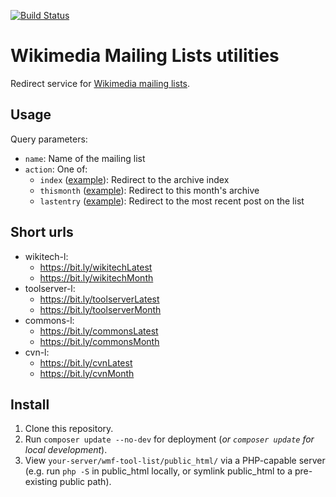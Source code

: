 [![Build Status](https://travis-ci.com/Krinkle/wmf-tool-list.svg?branch=master)](https://travis-ci.com/Krinkle/wmf-tool-list)

Wikimedia Mailing Lists utilities
=============

Redirect service for [Wikimedia mailing lists](https://lists.wikimedia.org/mailman/listinfo).

## Usage

Query parameters:

* `name`: Name of the mailing list
* `action`: One of:
  * `index` ([example](https://tools.wmflabs.org/list/?name=wikitech-l&action=index)): Redirect to the archive index
  * `thismonth` ([example](https://tools.wmflabs.org/list/?name=wikitech-l&action=thismonth)): Redirect to this month's archive
  * `lastentry` ([example](https://tools.wmflabs.org/list/?name=wikitech-l&action=lastentry)): Redirect to the most recent post on the list

##  Short urls

* wikitech-l:
  * https://bit.ly/wikitechLatest
  * https://bit.ly/wikitechMonth
* toolserver-l:
  * https://bit.ly/toolserverLatest
  * https://bit.ly/toolserverMonth
* commons-l:
  * https://bit.ly/commonsLatest
  * https://bit.ly/commonsMonth
* cvn-l:
  * https://bit.ly/cvnLatest
  * https://bit.ly/cvnMonth

## Install

1. Clone this repository.
2. Run `composer update --no-dev` for deployment (_or `composer update` for local development_).
3. View `your-server/wmf-tool-list/public_html/` via a PHP-capable server (e.g. run `php -S` in public_html locally, or symlink public_html to a pre-existing public path).
